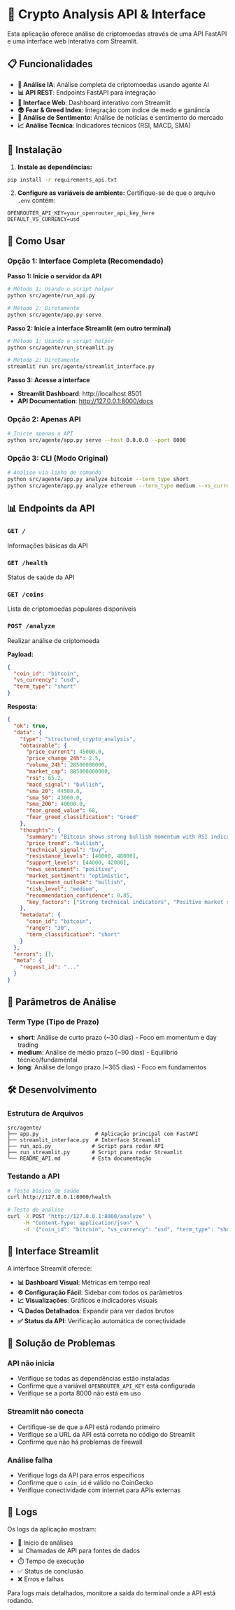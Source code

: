 # 🚀 Crypto Analysis API & Interface

Esta aplicação oferece análise de criptomoedas através de uma API FastAPI e uma interface web interativa com Streamlit.

## 📋 Funcionalidades

- **🤖 Análise IA**: Análise completa de criptomoedas usando agente AI
- **📊 API REST**: Endpoints FastAPI para integração
- **🎨 Interface Web**: Dashboard interativo com Streamlit
- **😨 Fear & Greed Index**: Integração com índice de medo e ganância
- **📰 Análise de Sentimento**: Análise de notícias e sentimento do mercado
- **📈 Análise Técnica**: Indicadores técnicos (RSI, MACD, SMA)

## 🔧 Instalação

1. **Instale as dependências:**
```bash
pip install -r requirements_api.txt
```

2. **Configure as variáveis de ambiente:**
Certifique-se de que o arquivo `.env` contém:
```
OPENROUTER_API_KEY=your_openrouter_api_key_here
DEFAULT_VS_CURRENCY=usd
```

## 🚀 Como Usar

### Opção 1: Interface Completa (Recomendado)

**Passo 1: Inicie o servidor da API**
```bash
# Método 1: Usando o script helper
python src/agente/run_api.py

# Método 2: Diretamente
python src/agente/app.py serve
```

**Passo 2: Inicie a interface Streamlit (em outro terminal)**
```bash
# Método 1: Usando o script helper
python src/agente/run_streamlit.py

# Método 2: Diretamente
streamlit run src/agente/streamlit_interface.py
```

**Passo 3: Acesse a interface**
- **Streamlit Dashboard**: http://localhost:8501
- **API Documentation**: http://127.0.0.1:8000/docs

### Opção 2: Apenas API

```bash
# Inicie apenas a API
python src/agente/app.py serve --host 0.0.0.0 --port 8000
```

### Opção 3: CLI (Modo Original)

```bash
# Análise via linha de comando
python src/agente/app.py analyze bitcoin --term_type short
python src/agente/app.py analyze ethereum --term_type medium --vs_currency eur
```

## 📊 Endpoints da API

### `GET /`
Informações básicas da API

### `GET /health`
Status de saúde da API

### `GET /coins`
Lista de criptomoedas populares disponíveis

### `POST /analyze`
Realizar análise de criptomoeda

**Payload:**
```json
{
  "coin_id": "bitcoin",
  "vs_currency": "usd",
  "term_type": "short"
}
```

**Resposta:**
```json
{
  "ok": true,
  "data": {
    "type": "structured_crypto_analysis",
    "obtainable": {
      "price_current": 45000.0,
      "price_change_24h": 2.5,
      "volume_24h": 28500000000,
      "market_cap": 885000000000,
      "rsi": 65.2,
      "macd_signal": "bullish",
      "sma_20": 44500.0,
      "sma_50": 43000.0,
      "sma_200": 40000.0,
      "fear_greed_value": 68,
      "fear_greed_classification": "Greed"
    },
    "thoughts": {
      "summary": "Bitcoin shows strong bullish momentum with RSI indicating healthy buying pressure...",
      "price_trend": "bullish",
      "technical_signal": "buy",
      "resistance_levels": [46000, 48000],
      "support_levels": [44000, 42000],
      "news_sentiment": "positive",
      "market_sentiment": "optimistic",
      "investment_outlook": "bullish",
      "risk_level": "medium",
      "recommendation_confidence": 0.85,
      "key_factors": ["Strong technical indicators", "Positive market sentiment", "Institutional adoption"]
    },
    "metadata": {
      "coin_id": "bitcoin",
      "range": "30",
      "term_classification": "short"
    }
  },
  "errors": [],
  "meta": {
    "request_id": "..."
  }
}
```

## 🎯 Parâmetros de Análise

### Term Type (Tipo de Prazo)
- **short**: Análise de curto prazo (~30 dias) - Foco em momentum e day trading
- **medium**: Análise de médio prazo (~90 dias) - Equilibrio técnico/fundamental
- **long**: Análise de longo prazo (~365 dias) - Foco em fundamentos



## 🛠️ Desenvolvimento

### Estrutura de Arquivos
```
src/agente/
├── app.py                  # Aplicação principal com FastAPI
├── streamlit_interface.py  # Interface Streamlit
├── run_api.py             # Script para rodar API
├── run_streamlit.py       # Script para rodar Streamlit
└── README_API.md          # Esta documentação
```

### Testando a API

```bash
# Teste básico de saúde
curl http://127.0.0.1:8000/health

# Teste de análise
curl -X POST "http://127.0.0.1:8000/analyze" \
     -H "Content-Type: application/json" \
     -d '{"coin_id": "bitcoin", "vs_currency": "usd", "term_type": "short"}'
```

## 🎨 Interface Streamlit

A interface Streamlit oferece:

- **📊 Dashboard Visual**: Métricas em tempo real
- **⚙️ Configuração Fácil**: Sidebar com todos os parâmetros
- **📈 Visualizações**: Gráficos e indicadores visuais
- **🔍 Dados Detalhados**: Expandir para ver dados brutos
- **✅ Status da API**: Verificação automática de conectividade

## 🚨 Solução de Problemas

### API não inicia
- Verifique se todas as dependências estão instaladas
- Confirme que a variável `OPENROUTER_API_KEY` está configurada
- Verifique se a porta 8000 não está em uso

### Streamlit não conecta
- Certifique-se de que a API está rodando primeiro
- Verifique se a URL da API está correta no código do Streamlit
- Confirme que não há problemas de firewall

### Análise falha
- Verifique logs da API para erros específicos
- Confirme que o `coin_id` é válido no CoinGecko
- Verifique conectividade com internet para APIs externas

## 📝 Logs

Os logs da aplicação mostram:
- 🚀 Início de análises
- 📊 Chamadas de API para fontes de dados
- ⏱️ Tempo de execução
- ✅ Status de conclusão
- ❌ Erros e falhas

Para logs mais detalhados, monitore a saída do terminal onde a API está rodando.

